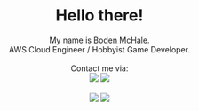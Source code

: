 <div align="center">
	<h1>Hello there!</h1>
	<div>My name is <a href="https://bodenmchale.github.io">Boden McHale</a>.</div>
	<div>AWS Cloud Engineer / Hobbyist Game Developer.</div>
	<br />
	<div>Contact me via:</div>
	<a href="mailto:boden.mchale@gmail.com/"><img src="https://img.shields.io/badge/EMAIL-Boden.McHale@gmail.com-b4befe?style=flat&logo=gmail" /></a>
	<a href="https://twitter.com/Boden_McHale"><img src="https://img.shields.io/badge/Twitter-Boden_McHale-b4befe?style=flat&logo=twitter" /></a>
	<br />
	<br />
	<img src="https://github-readme-stats.vercel.app/api?username=bodenmchale&theme=radical&hide_title=true&hide_rank=true&show_icons=true&include_all_commits=true&line_height=24&hide_border=true" />
	<img src="https://github-readme-stats.vercel.app/api/top-langs/?username=bodenmchale&theme=radical&hide_title=true&langs_count=8&layout=compact&hide_border=true" />
</div>
